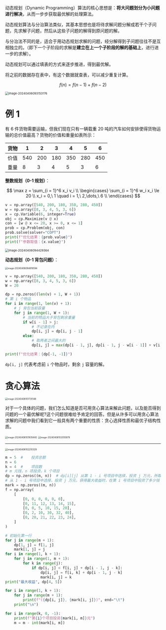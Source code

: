 动态规划（Dynamic Programming）算法的核心思想是：**将大问题划分为小问题进行解决**，从而一步步获取最优解的处理算法。

动态规划算法与分治算法类似，其基本思想也是将待求解问题分解成若干个子问题，先求解子问题，然后从这些子问题的解得到原问题的解。

与分治法不同的是，适合于用动态规划求解的问题，经分解得到子问题往往不是互相独立的。（即下一个子阶段的求解是**建立在上一个子阶段的解的基础上**，进行进一步的求解）。

动态规划可以通过填表的方式来逐步推进，得到最优解。

将之前的数据存在表中，有这个数据就查表，可以减少重复计算。

$$
f(n) = f(n - 1) + f(n - 2)
$$

<img src="https://leafalice-image.oss-cn-hangzhou.aliyuncs.com/img/2024-04-06%2F627fbc0ab67119aa0b1fef370fe7ebce--de4b--image-20240406093153176.png" alt="image-20240406093153176" style="zoom:67%;" />

# 例 1

有 6 件货物需要运输，但我们现在只有一辆载重 20 吨的汽车如何安排使得货物运输的总价值最高？货物的价值和重量如表所示：

| 货物 | 1   | 2   | 3   | 4   | 5   | 6   |
| ---- | --- | --- | --- | --- | --- | --- |
| 价值 | 540 | 200 | 180 | 350 | 280 | 450 |
| 重量 | 8   | 3   | 4   | 5   | 3   | 6   |

**整数规划（0-1 规划）**：

$$
\max z = \sum_{i = 1}^6 x_i v_i \\
\begin{cases}
\sum_{i = 1}^6 w_i x_i \le 20 \\
x_i = 0,\ 1 \quad i = 1,\ 2,\dots,\ 6 \\
\end{cases}
$$

```python
v = np.array([540, 200, 180, 350, 280, 450])
w = np.array([8, 3, 4, 5, 3, 6])
x = cp.Variable(6, integer=True)
obj = cp.Maximize(v @ x)
con = [w @ x <= 20, x >= 0, x <= 1]
prob = cp.Problem(obj, con)
prob.solve(solver="COPT")
print(f"优化结果：{prob.value}")
print(f"参数取值：{x.value}")
```

<img src="https://leafalice-image.oss-cn-hangzhou.aliyuncs.com/img/2024-04-06%2F572121bc1b05104578ed5775701f2f42--1865--image-20240406094429364.png" alt="image-20240406094429364" style="zoom:67%;" />

**动态规划（0-1 背包问题）**：

<img src="https://leafalice-image.oss-cn-hangzhou.aliyuncs.com/img/2024-04-06%2Fac142211025bbc4cc7f9489fa5b02459--22e8--image-20240406094816594.png" alt="image-20240406094816594" style="zoom: 50%;" />

```python
v = np.array([540, 200, 180, 350, 280, 450])
w = np.array([8, 3, 4, 5, 3, 6])
W = 20

dp = np.zeros((len(v) + 1, W + 1))
# 第 i 个物品
for i in range(1, len(v) + 1):
    # j 背包当前容量
    for j in range(1, W + 1):
        # 当前的物品大于背包剩余重量
        if w[i - 1] > j:
            # 不记录在内
            dp[i, j] = dp[i, j - 1]
        else:
            # 取两者之间最大的
            dp[i, j] = max(dp[i - 1, j], dp[i - 1, j - w[i - 1]] + v[i - 1])

print(f"优化结果：{dp[-1, -1]}")
```

`dp[i, j]` 代表考虑前 `i` 个物品时，剩余 `j` 容量的解。

# 贪心算法

<img src="https://leafalice-image.oss-cn-hangzhou.aliyuncs.com/img/2024-04-06%2F4fe051e32cbda5f58e5c049bb11968f9--46be--image-20240406101735146.png" alt="image-20240406101735146" style="zoom: 50%;" />

对于一个具体的问题，我们怎么知道是否可用贪心算法来解此问题，以及能否得到问题的一个最优解呢?这个问题很难给予肯定的回答。但是从许多可以用贪心算法求解的问题中我们看到它一般具有两个重要的性质：贪心选择性质和最优子结构性质。

<img src="https://leafalice-image.oss-cn-hangzhou.aliyuncs.com/img/2024-04-06%2F880da33c6ba8e450802e1c826a8d10fd--8eb7--image-20240406101935440.png" alt="image-20240406101935440" style="zoom:50%;" />

<img src="https://leafalice-image.oss-cn-hangzhou.aliyuncs.com/img/2024-04-06%2F0d59cb550bb16bc62d6c162b84cbd2b0--3abf--image-20240406102055878.png" alt="image-20240406102055878" style="zoom: 50%;" />

---

<img src="https://leafalice-image.oss-cn-hangzhou.aliyuncs.com/img/2024-04-06%2F6954cab7ed24670e50e9c6d2c882b48b--2e1f--image-20240406102210329.png" alt="image-20240406102210329" style="zoom:50%;" />

```python
m = 5  # 　 投资总额
n = 6
k = 4  # 　 项目数
# m 元钱，n 项投资，k 个项目
dp = np.zeros((m, n))  # dp[i][j] 从第 1 - i 号项目中选择，投资 j 万元，所取得的最大收益
# 从 1 - i 号项目中选择，投资 j 万元，获得最大收益时，在第 i 号项目中投资了多少钱
mark = np.zeros((m, n))
f = np.array(
    [
        [0, 0, 0, 0, 0, 0],
        [0, 11, 12, 13, 14, 15],
        [0, 0, 5, 10, 15, 20],
        [0, 2, 10, 30, 32, 40],
        [0, 20, 21, 22, 23, 24],
    ]
)

# 初始化第一行
for j in range(m + 1):
    dp[1, j] = f[1, j]
    mark[1, j] = j
for i in range(1, k + 1):
    for j in range(1, m + 1):
        for k in range(j):
            if dp[i, j] < f[i, j] + dp[i - 1, j - k]:
                dp[i, j] = f[i, k] + dp[i - 1, j - k]
                mark[i, j] = k
print("最大收益", dp[4, 5])

for i in range(1, k + 1):
    for j in range(m + 1):
        print(f"({dp[i, j]}, {mark[i, j]})", end="\t")
    print("\n")

for i in range(k, 0, -1):
    print(f"第{i}个项目投资{mark[i, m]}元")
    m = m - int(mark[i, m])
```
